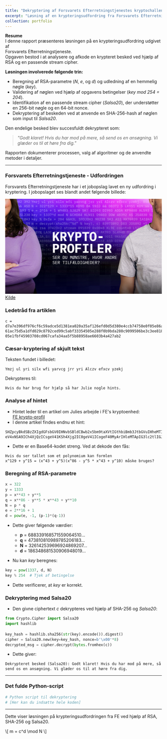 ```yaml
---
title: "Dekryptering af Forsvarets Efterretningstjenestes kryptochallenge (2023)"
excerpt: "Løsning af en krypteringsudfordring fra Forsvarets Efterretningstjeneste ved hjælp af RSA og stream cipher (Salsa20). Opgaven krævede analyse af kryptografiske hints og dekryptering af en skjult besked<br/><img src='/images/fe_krypto_artikel.jpg' width='500' height='300'>"
collection: portfolio
---
```



**Resume**  
I denne rapport præsenteres løsningen på en krypteringsudfordring udgivet af  
Forsvarets Efterretningstjeneste.  
Opgaven bestod i at analysere og afkode en krypteret besked ved hjælp af RSA og en passende stream cipher.  

**Løsningen involverede følgende trin:**  
- Beregning af RSA-parametre (*N*, *e*, og *d*) og udledning af en hemmelig nøgle (*key*).  
- Validering af nøglen ved hjælp af opgavens betingelser (*key mod 254 = 204*).  
- Identifikation af en passende stream cipher (*Salsa20*), der understøtter en 256-bit nøgle og en 64-bit nonce.  
- Dekryptering af beskeden ved at anvende en SHA-256-hash af nøglen som input til *Salsa20*.  

Den endelige besked blev succesfuldt dekrypteret som:  
> *"Godt klaret! Hvis du har mod på mere, så send os en ansøgning. Vi glæder os til at høre fra dig."*  

Rapporten dokumenterer processen, valg af algoritmer og de anvendte metoder i detaljer.  

---  

### Forsvarets Efterretningstjeneste - Udfordringen  
Forsvarets Efterretningstjeneste har i et jobopslag lavet en ny udfordring i kryptering. I jobopslaget ses blandt andet følgende billede:  

![FE-krypto-artikel](/images/fe_krypto_artikel.jpg)  
[Kilde](https://www.fe-ddis.dk/da/karriere/krypto-profiler/)  

### Ledetråd fra artiklen  

```plaintext
c = 
d7a7e396df976cf6c59adce5d1381ea020a35af126efd0d5d380e4ccb74758e0f05e86a0bed
61ac75d5a1dfd029c8792ced99c5abf33354505e288f0b9bda280c9099506be3c3ee818b5e4
05e1fbf45903708cd067cafa34aa5f5b88958ae6603b4a427ab2
```

### Cæsar-kryptering af skjult tekst  
Teksten fundet i billedet:  

```
Ymzj ul yri silx wfi yarvcg jrr yri Alczv efxcv yzekj
```

Dekrypteres til:  

```
Hvis du har brug for hjælp så har Julie nogle hints.
```

### Analyse af hintet  
- Hintet leder til en artikel om Julies arbejde i FE's kryptoenhed:  
  [FE krypto-profil](https://www.fe-ddis.dk/da/karriere/mod-en-krypto-profil/)  
- I denne artikel findes endnu et hint:  

```plaintext
SHZpcyBkdSBzZXIgdGFsbGV0IHNvbSBldCBwb2x5bm9taXVtIGthbiBmb3JtbGVuIHheMTI5ICs
eV4xNSA9ICh4XjQzICsgeV41KSh4Xjg2IC0geV41ICogeF40MyArIHleMTApIG3lc2tlIGJydW
```

- Dette er en Base64-kodet streng. Ved at dekode den fås:  

```
Hvis du ser tallet som et polynomium kan formlen
x^129 + y^15 = (x^43 + y^5)(x^86 - y^5 * x^43 + y^10) måske bruges?
```

### Beregning af RSA-parametre  

```python
x = 322
y = 1333
p = x**43 + y**5
q = x**86 - y**5 * x**43 + y**10
N = p * q
e = 2**16 + 1
d = pow(e, -1, (p-1)*(q-1))
```

- Dette giver følgende værdier:  
  - **p** = 688339168571559064510...
  - **q** = 473810810989785206183...
  - **N** = 326142539696924869207...
  - **d** = 186348681530906948019...

- Nu kan *key* beregnes:  

```python
key = pow(1337, d, N)
key % 254  # Tjek af betingelse
```

- Dette verificerer, at *key* er korrekt.  

### Dekryptering med Salsa20  
- Den givne ciphertext *c* dekrypteres ved hjælp af SHA-256 og *Salsa20*:  

```python
from Crypto.Cipher import Salsa20
import hashlib

key_hash = hashlib.sha256(str(key).encode()).digest()
cipher = Salsa20.new(key=key_hash, nonce=b'\x00'*8)
decrypted_msg = cipher.decrypt(bytes.fromhex(c))
```

- Dette giver:  

```plaintext
Dekrypteret besked (Salsa20): Godt klaret! Hvis du har mod på mere, så send os en ansøgning. Vi glæder os til at høre fra dig.
```

---  

### Det fulde Python-script  

```python
# Python script til dekryptering
# [Her kan du indsætte hele koden]
```

---  
Dette viser løsningen på krypteringsudfordringen fra FE ved hjælp af RSA, SHA-256 og Salsa20.


\\[
m = c^d \mod N
\\]

